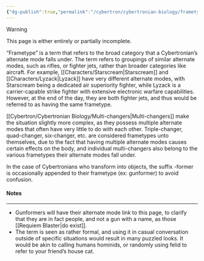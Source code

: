 ```yaml
---
{"dg-publish":true,"permalink":"/cybertron/cybertronian-biology/frametype/"}
---
```

  
>[!warning] 
>This page is either entirely or partially incomplete. 

“Frametype” is a term that refers to the broad category that a Cybertronian’s alternate mode falls under. The term refers to groupings of similar alternate modes, such as rifles, or fighter jets, rather than broader categories like aircraft. For example, [[Characters/Starscream\|Starscream]] and [[Characters/Lyzack\|Lyzack]] have very different alternate modes, with Starscream being a dedicated air superiority fighter, while Lyzack is a carrier-capable strike fighter with extensive electronic warfare capabilities. However, at the end of the day, they are both fighter jets, and thus would be referred to as having the same frametype. 

[[Cybertron/Cybertronian Biology/Multi-changers\|Multi-changers]] make the situation slightly more complex, as they possess multiple alternate modes that often have very little to do with each other. Triple-changer, quad-changer, six-changer, etc. are considered frametypes unto themselves, due to the fact that having multiple alternate modes causes certain effects on the body, and individual multi-changers also belong to the various frametypes their alternate modes fall under. 

In the case of Cybertronians who transform into objects, the suffix -former is occasionally appended to their frametype (ex: gunformer) to avoid confusion. 
#### Notes
---
- Gunformers will have their alternate mode link to this page, to clarify that they are in fact people, and not a gun with a name, as those [[Requiem Blaster\|do exist]].
- The term is seen as rather formal, and using it in casual conversation outside of specific situations would result in many puzzled looks. It would be akin to calling humans hominids, or randomly using felid to refer to your friend’s house cat. 